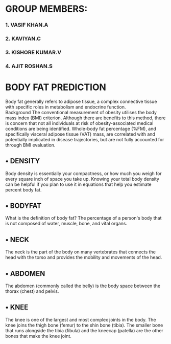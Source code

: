 # GROUP MEMBERS:
### 1. VASIF KHAN.A
### 2. KAVIYAN.C
### 3. KISHORE KUMAR.V
### 4. AJIT ROSHAN.S
# BODY FAT PREDICTION
Body fat generally refers to adipose tissue, a complex connective tissue with specific roles in metabolism and endocrine function.<br>
Background The conventional measurement of obesity utilises the body mass index (BMI) criterion. Although there are benefits to this method, there is concern that not all individuals at risk of obesity-associated medical conditions are being identified. Whole-body fat percentage (%FM), and specifically visceral adipose tissue (VAT) mass, are correlated with and potentially implicated in disease trajectories, but are not fully accounted for through BMI evaluation.
## •	DENSITY
Body density is essentially your compactness, or how much you weigh for every square inch of space you take up. Knowing your total body density can be helpful if you plan to use it in equations that help you estimate percent body fat.
## •	BODYFAT
What is the definition of body fat?
The percentage of a person's body that is not composed of water, muscle, bone, and vital organs.
## •	NECK
The neck is the part of the body on many vertebrates that connects the head with the torso and provides the mobility and movements of the head.
## •	ABDOMEN
The abdomen (commonly called the belly) is the body space between the thorax (chest) and pelvis.
## •	KNEE
The knee is one of the largest and most complex joints in the body. The knee joins the thigh bone (femur) to the shin bone (tibia). The smaller bone that runs alongside the tibia (fibula) and the kneecap (patella) are the other bones that make the knee joint.


